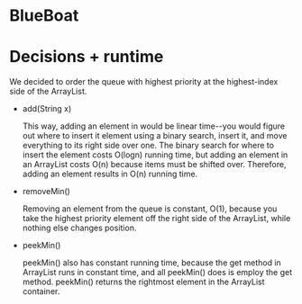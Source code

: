 # BlueBoat

# Decisions + runtime  
We decided to order the queue with highest priority at the highest-index side of the ArrayList. 
- add(String x)
  
   This way, adding an element in would be linear time--you would figure out where to insert it element using a binary search, insert it, and move everything to its right side over one. The binary search for where to insert the element costs O(logn) running time, but adding an element in an ArrayList costs O(n) because items must be shifted over.  Therefore, adding an element results in O(n) running time. 

- removeMin()
  
   Removing an element from the queue is constant, O(1), because you take the highest priority element off the right side of the ArrayList, while nothing else changes position.

- peekMin()

  peekMin() also has constant running time, because the get method in ArrayList runs in constant time, and all peekMin() does is employ the get method. peekMin() returns the rightmost element in the ArrayList container.

